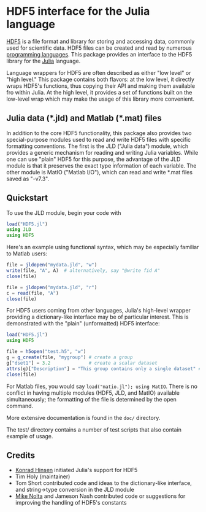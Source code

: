 # HDF5 interface for the Julia language

[HDF5][HDF5] is a file format and library for storing and accessing
data, commonly used for scientific data. HDF5 files can be created and
read by numerous [programming
languages](http://www.hdfgroup.org/tools5desc.html).  This package
provides an interface to the HDF5 library for the
[Julia][Julia] language.

Language wrappers for HDF5 are often described as either "low level" or "high level." This package contains both flavors: at the low level, it directly wraps HDF5's functions, thus copying their API and making them available fro within Julia. At the high level, it provides a set of functions built on the low-level wrap which may make the usage of this library more convenient.

## Julia data (\*.jld) and Matlab (\*.mat) files

In addition to the core HDF5 functionality, this package also provides two special-purpose modules used to read and write HDF5 files with specific formatting conventions. The first is the JLD ("Julia data") module, which provides a generic mechanism for reading and writing Julia variables. While one can use "plain" HDF5 for this purpose, the advantage of the JLD module is that it preserves the exact type information of each variable. The other module is MatIO ("Matlab I/O"), which can read and write *.mat files saved as "-v7.3".

## Quickstart

To use the JLD module, begin your code with

```julia
load("HDF5.jl")
using JLD
using HDF5
```

Here's an example using functional syntax, which may be especially familiar to Matlab users:

```julia
file = jldopen("mydata.jld", "w")
write(file, "A", A)  # alternatively, say "@write fid A"
close(file)

file = jldopen("mydata.jld", "r")
c = read(file, "A")
close(file)
```

For HDF5 users coming from other languages, Julia's high-level wrapper providing a dictionary-like interface may be of particular interest. This is demonstrated with the "plain" (unformatted) HDF5 interface:

```julia
load("HDF5.jl")
using HDF5

file = h5open("test.h5", "w")
g = g_create(file, "mygroup") # create a group
g["dset1"] = 3.2              # create a scalar dataset
attrs(g)["Description"] = "This group contains only a single dataset" # an attribute
close(file)
```

For Matlab files, you would say ``load("matio.jl"); using MatIO``. There is no conflict in having multiple modules (HDF5, JLD, and MatIO) available simultaneously; the formatting of the file is determined by the open command.

More extensive documentation is found in the `doc/` directory.

The test/ directory contains a number of test scripts that also contain example of usage.

## Credits

- [Konrad Hinsen](https://github.com/khinsen/julia_hdf5) initiated Julia's support for HDF5
- Tim Holy (maintainer)
- Tom Short contributed code and ideas to the dictionary-like interface, and string->type conversion in the JLD module
- [Mike Nolta](https://github.com/nolta/julia_hdf5) and Jameson Nash contributed code or suggestions for improving the handling of HDF5's constants


[Julia]: http://julialang.org "Julia"
[HDF5]: http://www.hdfgroup.org/HDF5/ "HDF5"

